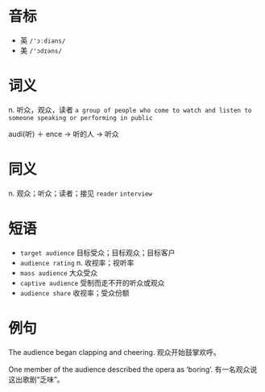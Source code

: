 # 音标

- 英 `/'ɔːdiəns/`
- 美 `/'ɔdɪəns/`

# 词义

n. 听众，观众，读者
`a group of people who come to watch and listen to someone speaking or performing in public`



audi(听) ＋ ence → 听的人 → 听众

# 同义

n. 观众；听众；读者；接见
`reader` `interview`

# 短语

- `target audience` 目标受众；目标观众；目标客户
- `audience rating` n. 收视率；视听率
- `mass audience` 大众受众
- `captive audience` 受制而走不开的听众或观众
- `audience share` 收视率；受众份额

# 例句

The audience began clapping and cheering.
观众开始鼓掌欢呼。

One member of the audience described the opera as ‘boring’.
有一名观众说这出歌剧“乏味”。


